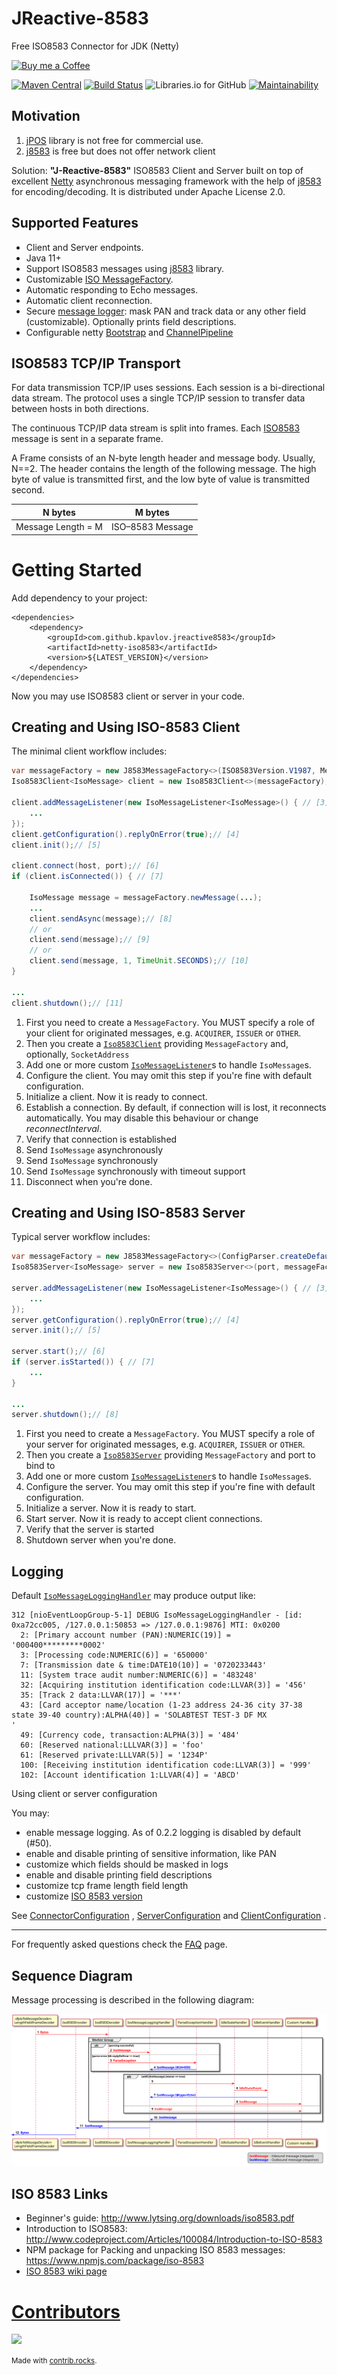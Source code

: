 # JReactive-8583

Free ISO8583 Connector for JDK (Netty)

[![Buy me a Coffee](https://cdn.buymeacoffee.com/buttons/default-orange.png)](https://buymeacoffee.com/mailsk)

[![Maven Central](https://img.shields.io/maven-central/v/com.github.kpavlov.jreactive8583/netty-iso8583.svg?label=Maven%20Central)](https://repo1.maven.org/maven2/com/github/kpavlov/jreactive8583/netty-iso8583/)
[![Build Status](https://github.com/kpavlov/jreactive-8583/actions/workflows/gradle.yml/badge.svg)](https://github.com/kpavlov/jreactive-8583/actions/workflows/gradle.yml)
![Libraries.io for GitHub](https://img.shields.io/librariesio/github/kpavlov/jreactive-8583.svg?maxAge=2592000)
[![Maintainability](https://api.codeclimate.com/v1/badges/56e9f30962b0cbd97ed7/maintainability)](https://codeclimate.com/github/kpavlov/jreactive-8583/maintainability)

## Motivation

1. [jPOS][jpos] library is not free for commercial use.
2. [j8583][j8583] is free but does not offer network client

Solution: **"J-Reactive-8583"** ISO8583 Client and Server built on top of excellent [Netty][netty] asynchronous messaging framework with the help of [j8583][j8583] for encoding/decoding. It is distributed under Apache License 2.0.

## Supported Features

* Client and Server endpoints.
* Java 11+
* Support ISO8583 messages using [j8583][j8583] library.
* Customizable [ISO MessageFactory][j8583-message-factory].
* Automatic responding to Echo messages.
* Automatic client reconnection.
* Secure [message logger](https://github.com/kpavlov/jreactive-8583/blob/master/src/main/java/com/github/kpavlov/jreactive8583/netty/pipeline/IsoMessageLoggingHandler.java): mask PAN and track data or any other field (customizable). Optionally prints field descriptions.
 * Configurable netty [Bootstrap](https://github.com/netty/netty/blob/master/transport/src/main/java/io/netty/bootstrap/Bootstrap.java) and [ChannelPipeline](https://github.com/netty/netty/blob/master/transport/src/main/java/io/netty/channel/ChannelPipeline.java)

## ISO8583 TCP/IP Transport

For data transmission TCP/IP uses sessions.
Each session is a bi-directional data stream.
The protocol uses a single TCP/IP session to transfer data between hosts in both directions.

The continuous TCP/IP data stream is split into frames.
Each [ISO8583][iso8583] message is sent in a separate frame.

A Frame consists of an N-byte length header and message body.
Usually, N==2.
The header contains the length of the following message.
The high byte of value is transmitted first, and the low byte of value is transmitted second.

| N bytes            | M bytes            |
| ------------------ | ------------------ |
| Message Length = M | ISO–8583 Message   |

# Getting Started

Add dependency to your project:

    <dependencies>
        <dependency>
            <groupId>com.github.kpavlov.jreactive8583</groupId>
            <artifactId>netty-iso8583</artifactId>
            <version>${LATEST_VERSION}</version>
        </dependency>
    </dependencies>

Now you may use ISO8583 client or server in your code.

## Creating and Using ISO-8583 Client

The minimal client workflow includes:

~~~java
var messageFactory = new J8583MessageFactory<>(ISO8583Version.V1987, MessageOrigin.OTHER);// [1]
Iso8583Client<IsoMessage> client = new Iso8583Client<>(messageFactory);// [2]

client.addMessageListener(new IsoMessageListener<IsoMessage>() { // [3]
    ...
});
client.getConfiguration().replyOnError(true);// [4]
client.init();// [5]

client.connect(host, port);// [6]
if (client.isConnected()) { // [7]

    IsoMessage message = messageFactory.newMessage(...);
    ...
    client.sendAsync(message);// [8]
    // or
    client.send(message);// [9]
    // or
    client.send(message, 1, TimeUnit.SECONDS);// [10]
}

...
client.shutdown();// [11]
~~~

1. First you need to create a `MessageFactory`. You MUST specify a role of your client for
   originated messages, e.g. `ACQUIRER`, `ISSUER` or `OTHER`.
2. Then you create a [`Iso8583Client`][Iso8583Client] providing `MessageFactory` and,
   optionally, `SocketAddress`
3. Add one or more custom [`IsoMessageListener`][IsoMessageListener]s to handle `IsoMessage`s.
4. Configure the client. You may omit this step if you're fine with default configuration.
5. Initialize a client. Now it is ready to connect.
6. Establish a connection. By default, if connection will is lost, it reconnects automatically. You
   may disable this behaviour or change _reconnectInterval_.
7. Verify that connection is established
8. Send `IsoMessage` asynchronously
9. Send `IsoMessage` synchronously
10. Send `IsoMessage` synchronously with timeout support
11. Disconnect when you're done.

## Creating and Using ISO-8583 Server

Typical server workflow includes:

~~~java
var messageFactory = new J8583MessageFactory<>(ConfigParser.createDefault(), ISO8583Version.V1987, MessageOrigin.ACQUIRER);// [1]
Iso8583Server<IsoMessage> server = new Iso8583Server<>(port, messageFactory);// [2]

server.addMessageListener(new IsoMessageListener<IsoMessage>() { // [3]
    ...
});
server.getConfiguration().replyOnError(true);// [4]
server.init();// [5]

server.start();// [6]
if (server.isStarted()) { // [7]
    ...
}

...
server.shutdown();// [8]
~~~

1. First you need to create a `MessageFactory`. You MUST specify a role of your server for
   originated messages, e.g. `ACQUIRER`, `ISSUER` or `OTHER`.
2. Then you create a [`Iso8583Server`][Iso8583Server] providing `MessageFactory` and port to bind to
3. Add one or more custom [`IsoMessageListener`][IsoMessageListener]s to handle `IsoMessage`s.
4. Configure the server. You may omit this step if you're fine with default configuration.
5. Initialize a server. Now it is ready to start.
6. Start server. Now it is ready to accept client connections.
7. Verify that the server is started
9. Shutdown server when you're done.

## Logging

Default [`IsoMessageLoggingHandler`][IsoMessageLoggingHandler] may produce output like:

    312 [nioEventLoopGroup-5-1] DEBUG IsoMessageLoggingHandler - [id: 0xa72cc005, /127.0.0.1:50853 => /127.0.0.1:9876] MTI: 0x0200
      2: [Primary account number (PAN):NUMERIC(19)] = '000400*********0002'
      3: [Processing code:NUMERIC(6)] = '650000'
      7: [Transmission date & time:DATE10(10)] = '0720233443'
      11: [System trace audit number:NUMERIC(6)] = '483248'
      32: [Acquiring institution identification code:LLVAR(3)] = '456'
      35: [Track 2 data:LLVAR(17)] = '***'
      43: [Card acceptor name/location (1-23 address 24-36 city 37-38 state 39-40 country):ALPHA(40)] = 'SOLABTEST TEST-3 DF MX                  '
      49: [Currency code, transaction:ALPHA(3)] = '484'
      60: [Reserved national:LLLVAR(3)] = 'foo'
      61: [Reserved private:LLLVAR(5)] = '1234P'
      100: [Receiving institution identification code:LLVAR(3)] = '999'
      102: [Account identification 1:LLVAR(4)] = 'ABCD'

Using client or server configuration

You may:

- enable message logging. As of 0.2.2 logging is disabled by default (#50).
- enable and disable printing of sensitive information, like PAN
- customize which fields should be masked in logs
- enable and disable printing field descriptions
- customize tcp frame length field length
- customize [ISO 8583 version](https://en.wikipedia.org/wiki/ISO_8583#ISO_8583_version)

See
[ConnectorConfiguration](./src/main/java/com/github/kpavlov/jreactive8583/ConnectorConfiguration.java)
,
[ServerConfiguration](./src/main/java/com/github/kpavlov/jreactive8583/server/ServerConfiguration.java)
and
[ClientConfiguration](./src/main/java/com/github/kpavlov/jreactive8583/client/ClientConfiguration.java)
.

---
For frequently asked questions check the [FAQ](https://github.com/kpavlov/jreactive-8583/wiki/FAQ)
page.

## Sequence Diagram

Message processing is described in the following diagram:

![Sequence Diagram](docs/sequence.svg)

## ISO 8583 Links

- Beginner's guide: http://www.lytsing.org/downloads/iso8583.pdf
- Introduction to ISO8583: http://www.codeproject.com/Articles/100084/Introduction-to-ISO-8583
- NPM package for Packing and unpacking ISO 8583 messages: https://www.npmjs.com/package/iso-8583
- [ISO 8583 wiki page](https://en.wikipedia.org/wiki/ISO_8583)

[iso8583]: https://en.wikipedia.org/wiki/ISO_8583

[iso-examples]: https://github.com/beckerdo/ISO-8583-Examples "Some payments processing examples"
[j8583-example]: https://krishnarag.wordpress.com/2014/06/18/iso-8583-j8583-java-library/
[j8583]: https://bitbucket.org/chochos/j8583 "Java implementation of the ISO8583 protocol."
[j8583-message-factory]: https://github.com/chochos/j8583/blob/master/src/main/java/com/solab/iso8583/IsoMessage.java
[jpos]: http://jpos.org
[netty]: https://netty.io

[Iso8583Client]: https://github.com/kpavlov/jreactive-8583/blob/master/src/main/java/com/github/kpavlov/jreactive8583/client/Iso8583Client.java
[Iso8583Server]: https://github.com/kpavlov/jreactive-8583/blob/master/src/main/java/com/github/kpavlov/jreactive8583/server/Iso8583Server.java
[IsoMessageListener]: https://github.com/kpavlov/jreactive-8583/blob/master/src/main/java/com/github/kpavlov/jreactive8583/IsoMessageListener.java
[IsoMessageLoggingHandler]: https://github.com/kpavlov/jreactive-8583/blob/master/src/main/java/com/github/kpavlov/jreactive8583/netty/pipeline/IsoMessageLoggingHandler.java

# [Contributors](https://github.com/kpavlov/jreactive-8583/graphs/contributors)

![](https://contrib.rocks/image?repo=kpavlov/jreactive-8583)

<small >Made with [contrib.rocks](https://contrib.rocks).</small>
